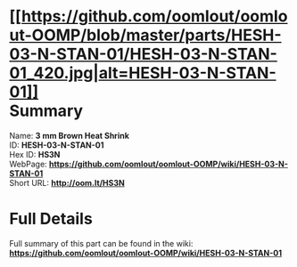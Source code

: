 
[[https://github.com/oomlout/oomlout-OOMP/blob/master/parts/HESH-03-N-STAN-01/HESH-03-N-STAN-01_420.jpg|alt=HESH-03-N-STAN-01]]     
Summary
=================
  
Name: __3 mm Brown Heat Shrink__    
ID: __HESH-03-N-STAN-01__   
Hex ID: __HS3N__   
WebPage: __https://github.com/oomlout/oomlout-OOMP/wiki/HESH-03-N-STAN-01__   
Short URL: __http://oom.lt/HS3N__   

Full Details
==========================
Full summary of this part can be found in the wiki:   
__https://github.com/oomlout/oomlout-OOMP/wiki/HESH-03-N-STAN-01__    

